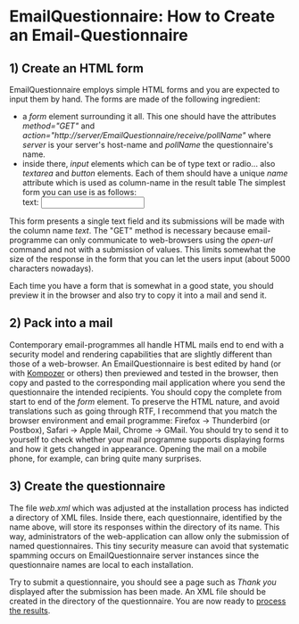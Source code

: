 # EmailQuestionnaire: How to Create an Email-Questionnaire

## 1) Create an HTML form
EmailQuestionnaire employs simple HTML forms and you are expected to input them by hand. The forms are made of the following ingredient:
*  a _form_ element surrounding it all. This one should have the attributes _method="GET"_ and _action="http://server/EmailQuestionnaire/receive/pollName"_ where _server_ is your server's host-name and _pollName_ the questionnaire's name.
* inside there, _input_ elements which can be of type text or radio... also _textarea_ and _button_ elements. Each of them should have a unique _name_ attribute which is used as column-name in the result table
The simplest form you can use is as follows:
    <form method="GET" action="http://server/EmailQuestionnaire/receive/pollName">
    text: <input name="text" value="">
    </form>
This form presents a single text field and its submissions will be made with the column name _text_.
The "GET" method is necessary because email-programme can only communicate to web-browsers using the _open-url_ command and not with a submission of values. This limits somewhat the size of the response in the form that you can let the users input (about 5000 characters nowadays).

Each time you have a form that is somewhat in a good state, you should preview it in the browser and also try to copy it into a mail and send it.

## 2) Pack into a mail
Contemporary email-programmes all handle HTML mails end to end with a security model and rendering capabilities that are slightly different than those of a web-browser.
An EmailQuestionnaire is best edited by hand (or with [Kompozer](http://kompozer.net) or others) then previewed and tested in the browser, then copy and pasted to the corresponding mail application where you send the questionnaire the intended recipients.
You should copy the complete from start to end of the _form_ element.
To preserve the HTML nature, and avoid translations such as going through RTF, I recommend that you match the browser environment and email programme: Firefox -> Thunderbird (or Postbox), Safari -> Apple Mail, Chrome -> GMail.
You should try to send it to yourself to check whether your mail programme supports displaying forms and how it gets changed in appearance. Opening the mail on a mobile phone, for example, can bring quite many surprises.

## 3) Create the questionnaire
The file _web.xml_ which was adjusted at the installation process has indicted a directory of XML files. Inside there, each questionnaire, identified by the name above, will store its responses within the directory of its name. This way, administrators of the web-application can allow only the submission of  named questionnaires. This tiny security measure can avoid that systematic spamming occurs on EmailQuestionnaire server instances since the questionnaire names are local to each installation.

Try to submit a questionnaire, you should see a page such as _Thank you_ displayed after the submission has been made. An XML file should be created in the directory of the questionnaire.
You are now ready to [process the results](How-to-process-results.md).